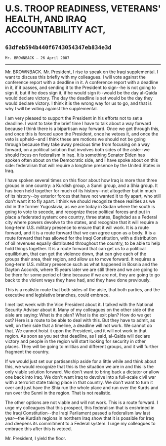 # U.S. TROOP READINESS, VETERANS' HEALTH, AND IRAQ ACCOUNTABILITY ACT,
## `63dfeb594b440f6743054347eb834e3d`
`Mr. BROWNBACK — 26 April 2007`

---


Mr. BROWNBACK. Mr. President, I rise to speak on the Iraqi 
supplemental. I want to discuss this briefly with my colleagues. I will 
vote against the conference report with a deadline in it. A conference 
report with a deadline in it, if it passes, and sending it to the 
President to sign--he is not going to sign it, but if he does sign it, 
if he would sign it--would be the day al-Qaida would declare victory. 
The day the deadline is set would be the day they would declare 
victory. I think it is the wrong way for us to go, and that is why I 
will be voting against the supplemental.

I am very pleased to support the President in his efforts not to set 
a deadline. I want to take the brief time I have to talk about a way 
forward because I think there is a bipartisan way forward. Once we get 
through this, and once this is forced upon the President, once he 
vetoes it, and once the veto is upheld--and I think these are motions 
we should not be going through because they take away precious time 
from focusing on a way forward, on a political solution that involves 
both sides of the aisle--we should focus on federalism in Iraq. It is 
something Senator Biden has spoken often about on the Democratic side, 
and I have spoke about on this side: federalism that will require a 
longtime presence by the United States in Iraq.

I have spoken several times on this floor about how Iraq is more than 
three groups in one country: a Kurdish group, a Sunni group, and a Shia 
group. It has been held together for much of its history--not 
altogether but in much of its history--by exterior forces that have not 
wanted it to fly apart, who still don't want it to fly apart. I think 
we should recognize these realities as we did in the former Yugoslavia, 
as we are today in Sudan where the south is going to vote to secede, 
and recognize these political forces and put in place a federated 
system: one country, three states, Baghdad as a Federal city where 
powers devolve to the states, and recognize that it will require a 
long-term U.S. military presence to ensure that it will work. It is a 
route forward, and it is a route forward that we can agree upon as a 
body. It is a route forward that has allowed for the Iraqi 
Constitution, with a distribution of oil revenues equally distributed 
throughout the country, to be able to help hold things together. It is 
a route forward that can get us to a political equilibrium, that can 
get the violence down, that can give each of the groups their area, 
their region, and allow us to move forward. It requires a long-term 
U.S. military presence such as what happened in Bosnia and the Dayton 
Accords, where 15 years later we are still there and we are going to be 
there for some period of time because if we are not, they are going to 
go back to the violent ways they have had, and they have done 
previously.

This is a realistic route that both sides of the aisle, that both 
parties, and the executive and legislative branches, could embrace.

I met last week with the Vice President about it. I talked with the 
National Security Adviser about it. Many of my colleagues on the other 
side of the aisle are saying: What is the plan? What is the exit plan? 
How do we get out? Here is a route to be able to deal with this. But 
they have to admit, as well, on their side that a timeline, a deadline 
will not work. We cannot do that. We cannot hoist it upon the 
President, and it will not work in that region. As soon as you set that 
deadline, as I said, al-Qaida will declare victory and people in the 
region will start looking for security in other places. They will be 
going to militias and different groups, and it will further fragment 
the country.

If we would just set our partisanship aside for a little while and 
think about this, we would recognize that this is the situation we are 
in and this is the only viable solution forward. We don't want to bring 
back a dictator or allow one back into Iraq. We don't want Iraq to 
devolve into a full-scale civil war with a terrorist state taking place 
in that country. We don't want to turn it over and just have the Shia 
run the whole place and run over the Kurds and run over the Sunni in 
the region. That is not realistic.

The other options are not viable and will not work. This is a route 
forward. I urge my colleagues that this prospect, this federalism that 
is enshrined in the Iraqi Constitution--the Iraqi Parliament passed a 
federalism law last year--the Kurdish regions in northern Iraq show 
that it is possible for Iraq and deepens its commitment to a Federal 
system. I urge my colleagues to embrace this after this is vetoed.

Mr. President, I yield the floor.